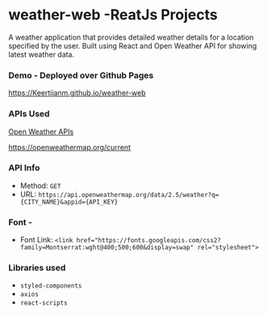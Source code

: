 # weather-web -ReatJs Projects
A weather application that provides detailed weather details for a location specified by the user. Built using React and Open Weather API for showing latest weather data.

### Demo - Deployed over Github Pages 
https://Keertijanm.github.io/weather-web


### APIs Used
[Open Weather APIs](https://openweathermap.org/)

https://openweathermap.org/current

### API Info
* Method: `GET`
* URL: `https://api.openweathermap.org/data/2.5/weather?q={CITY_NAME}&appid={API_KEY}`

###  Font -
* Font Link: `<link href="https://fonts.googleapis.com/css2?family=Montserrat:wght@400;500;600&display=swap" rel="stylesheet">`

### Libraries used
* `styled-components`
* `axios`
* `react-scripts`
